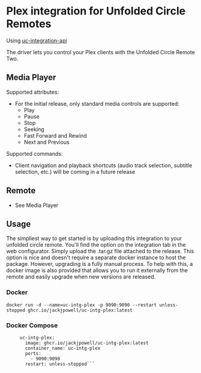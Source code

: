 # Plex integration for Unfolded Circle Remotes

Using [uc-integration-api](https://github.com/aitatoi/integration-python-library)

The driver lets you control your Plex clients with the Unfolded Circle Remote Two.

## Media Player
Supported attributes:
 - For the initial release, only standard media controls are supported:
   - Play
   - Pause
   - Stop
   - Seeking
   - Fast Forward and Rewind
   - Next and Previous

Supported commands:
- Client navigation and playback shortcuts (audio track selection, subtitle selection, etc.) will be coming in a future release

## Remote
- See Media Player

## Usage
The simpliest way to get started is by uploading this integration to your unfolded circle remote. You'll find the option on the integration tab in the web configurator. Simply upload the .tar.gz file attached to the release. This option is nice and doesn't require a separate docker instance to host the package. However, upgrading is a fully manual process. To help with this, a docker image is also provided that allows you to run it externally from the remote and easily upgrade when new versions are released. 

### Docker
```docker run -d --name=uc-intg-plex -p 9090:9090 --restart unless-stopped ghcr.io/jackjpowell/uc-intg-plex:latest```

### Docker Compose
```services:
     uc-intg-plex:
       image: ghcr.io/jackjpowell/uc-intg-plex:latest
       container_name: uc-intg-plex
       ports:
         - 9090:9090
       restart: unless-stopped```

